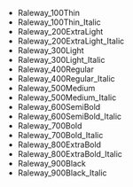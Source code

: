 
- Raleway_100Thin
- Raleway_100Thin_Italic
- Raleway_200ExtraLight
- Raleway_200ExtraLight_Italic
- Raleway_300Light
- Raleway_300Light_Italic
- Raleway_400Regular
- Raleway_400Regular_Italic
- Raleway_500Medium
- Raleway_500Medium_Italic
- Raleway_600SemiBold
- Raleway_600SemiBold_Italic
- Raleway_700Bold
- Raleway_700Bold_Italic
- Raleway_800ExtraBold
- Raleway_800ExtraBold_Italic
- Raleway_900Black
- Raleway_900Black_Italic